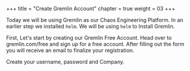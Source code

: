 +++
title = "Create Gremlin Account"
chapter = true
weight = 03
+++

Today we will be using Gremlin as our Chaos Engineering Platform. 
In an earlier step we installed `helm`. We will be using `helm` to Install Gremlin.

First, Let's start by creating our Gremlin Free Account. Head over to gremlin.com/free and sign up for a free account. After filling out the form you will receive an email to finalize your registration. 

Create your username, password and Company. 